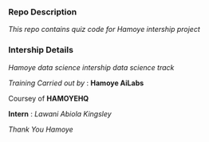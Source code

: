 ### Repo Description
_This repo contains quiz code for Hamoye intership project_

### Intership Details
_Hamoye data science intership data science track_

_Training Carried out by_ : __Hamoye AiLabs__

Coursey of __HAMOYEHQ__

__Intern__ : _Lawani Abiola Kingsley_

_Thank You Hamoye_
